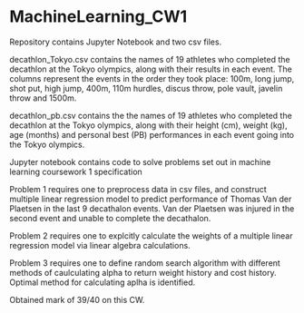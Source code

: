 # MachineLearning_CW1

Repository contains Jupyter Notebook and two csv files. 

decathlon_Tokyo.csv contains the names of 19 athletes who completed the decathlon at the Tokyo
olympics, along with their results in each event. The columns represent the events in the order they
took place: 100m, long jump, shot put, high jump, 400m, 110m hurdles, discus throw, pole vault, javelin
throw and 1500m.

decathlon_pb.csv contains the the names of 19 athletes who completed the decathlon at the Tokyo
olympics, along with their height (cm), weight (kg), age (months) and personal best (PB) performances
in each event going into the Tokyo olympics.

Jupyter notebook contains code to solve problems set out in machine learning coursework 1 specification 

Problem 1 requires one to preprocess data in csv files, and construct multiple linear regression model to 
predict performance of Thomas Van der Plaetsen in the last 9 decathalon events. Van der Plaetsen was injured 
in the second event and unable to complete the decathalon. 

Problem 2 requires one to explcitly calculate the weights of a multiple linear regression model via 
linear algebra calculations. 

Problem 3 requires one to define random search algorithm with different methods of caulculating alpha to 
return weight history and cost history. Optimal method for calculating aplha is identified. 

Obtained mark of 39/40 on this CW. 
